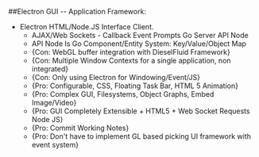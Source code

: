 ##Electron GUI -- Application Framework:
- Electron HTML/Node.JS Interface Client.
  - AJAX/Web Sockets - Callback Event Prompts Go Server API Node
  - API Node Is Go Component/Entity System: Key/Value/Object Map
  - {Con: WebGL buffer integration with DieselFluid Framework}
  - {Con: Multiple Window Contexts for a single application, non integrated}
  - {Con: Only using Electron for Windowing/Event/JS}
  - {Pro: Configurable, CSS, Floating Task Bar, HTML 5 Animation}
  - {Pro: Complex GUI, Filesystems, Object Graphs, Embed Image/Video}
  - {Pro: GUI Completely Extensible + HTML5 + Web Socket Requests Node JS}
  - {Pro: Commit Working Notes}
  - {Pro: Don't have to implement GL based picking UI framework with event system}
